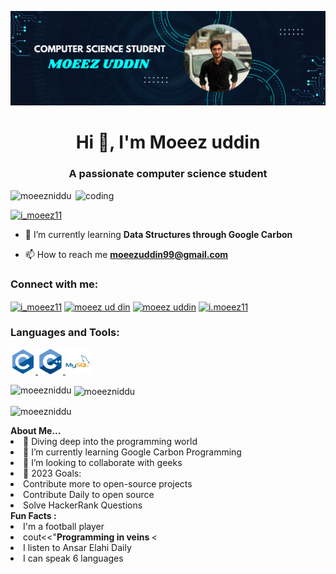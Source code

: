 ![logo](https://github.com/moeezniddu/Moeez-Uddin/blob/main/Yellow%20%26%20Blue%20Geometric%20Technology%20LinkedIn%20Banner.png)
<h1 align="center">Hi 👋, I'm Moeez uddin</h1>
<h3 align="center">A passionate computer science student</h3>
<img align="right" alt="coding" width="400" src="https://camo.githubusercontent.com/cae12fddd9d6982901d82580bdf321d81fb299141098ca1c2d4891870827bf17/68747470733a2f2f6d69726f2e6d656469756d2e636f6d2f6d61782f313336302f302a37513379765349765f7430696f4a2d5a2e676966">
<p align="left"> <img src="https://komarev.com/ghpvc/?username=moeezniddu&label=Profile%20views&color=0e75b6&style=flat" alt="moeezniddu" /> </p>

<p align="left"> <a href="https://twitter.com/i_moeez11" target="blank"><img src="https://img.shields.io/twitter/follow/i_moeez11?logo=twitter&style=for-the-badge" alt="i_moeez11" /></a> </p>

- 🌱 I’m currently learning **Data Structures through Google Carbon**

- 📫 How to reach me **moeezuddin99@gmail.com**

<h3 align="left">Connect with me:</h3>
<p align="left">
<a href="https://twitter.com/i_moeez11" target="blank"><img align="center" src="https://raw.githubusercontent.com/rahuldkjain/github-profile-readme-generator/master/src/images/icons/Social/twitter.svg" alt="i_moeez11" height="30" width="40" /></a>
<a href="https://linkedin.com/in/moeez ud din" target="blank"><img align="center" src="https://raw.githubusercontent.com/rahuldkjain/github-profile-readme-generator/master/src/images/icons/Social/linked-in-alt.svg" alt="moeez ud din" height="30" width="40" /></a>
<a href="https://fb.com/moeez uddin" target="blank"><img align="center" src="https://raw.githubusercontent.com/rahuldkjain/github-profile-readme-generator/master/src/images/icons/Social/facebook.svg" alt="moeez uddin" height="30" width="40" /></a>
<a href="https://instagram.com/i.moeez11" target="blank"><img align="center" src="https://raw.githubusercontent.com/rahuldkjain/github-profile-readme-generator/master/src/images/icons/Social/instagram.svg" alt="i.moeez11" height="30" width="40" /></a>
</p>

<h3 align="left">Languages and Tools:</h3>
<p align="left"> <a href="https://www.cprogramming.com/" target="_blank" rel="noreferrer"> <img src="https://raw.githubusercontent.com/devicons/devicon/master/icons/c/c-original.svg" alt="c" width="40" height="40"/> </a> <a href="https://www.w3schools.com/cpp/" target="_blank" rel="noreferrer"> <img src="https://raw.githubusercontent.com/devicons/devicon/master/icons/cplusplus/cplusplus-original.svg" alt="cplusplus" width="40" height="40"/> </a> <a href="https://www.mysql.com/" target="_blank" rel="noreferrer"> <img src="https://raw.githubusercontent.com/devicons/devicon/master/icons/mysql/mysql-original-wordmark.svg" alt="mysql" width="40" height="40"/> </a> </p>

<p><img align="left" src="https://github-readme-stats.vercel.app/api/top-langs?username=moeezniddu&show_icons=true&locale=en&layout=compact" alt="moeezniddu" /></p>

<p>&nbsp;<img align="center" src="https://github-readme-stats.vercel.app/api?username=moeezniddu&show_icons=true&locale=en" alt="moeezniddu" /></p>

<p><img align="center" src="https://github-readme-streak-stats.herokuapp.com/?user=moeezniddu&" alt="moeezniddu" /></p>
<strong>About Me...</strong>
      <li>🔭 Diving deep into the programming world</li>
      <li>🌱 I’m currently learning Google Carbon Programming</li>
      <li>👯 I’m looking to collaborate with geeks</li>
      <li>🥅 2023 Goals:
          <li>Contribute more to open-source projects</li>
          <li>Contribute Daily to open source</li>
          <li>Solve HackerRank Questions</li>
       <strong>Fun Facts :</strong>
          <li>I'm a football player </li>
          <li>cout<<"<strong>Programming in veins </strong><<endl;"</li>
          <li>I listen to Ansar Elahi  Daily</li>
          <li>I can speak 6 languages</li>
      </li>
